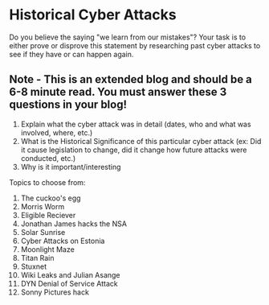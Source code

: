 # Historical Cyber Attacks

Do you believe the saying "we learn from our mistakes"? Your task is to either prove or disprove this statement by researching past cyber attacks to see if they have or can happen again.

## **Note - This is an extended blog and should be a 6-8 minute read. You must answer these 3 questions in your blog!**

  1. Explain what the cyber attack was in detail (dates, who and what was involved, where, etc.)
  2. What is the Historical Significance of this particular cyber attack (ex: Did it cause legislation to change, did it change how future attacks were conducted, etc.)
  3. Why is it important/interesting

Topics to choose from:
1. The cuckoo's egg
2. Morris Worm 
3. Eligible Reciever
4. Jonathan James hacks the NSA
5. Solar Sunrise 
6. Cyber Attacks on Estonia 
7. Moonlight Maze 
8. Titan Rain
9. Stuxnet
10. Wiki Leaks and Julian Asange
11. DYN Denial of Service Attack
12. Sonny Pictures hack
